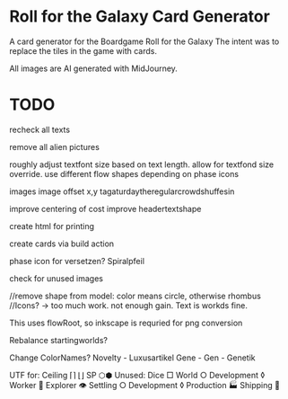 # Roll for the Galaxy Card Generator

A card generator for the Boardgame Roll for the Galaxy
The intent was to replace the tiles in the game with cards.

All images are AI generated with MidJourney.

# TODO

recheck all texts

remove all alien pictures

roughly adjust textfont size based on text length.
allow for textfond size override.
use different flow shapes depending on phase icons

images
image offset x,y tagaturdaytheregularcrowdshuffesin

improve centering of cost
improve headertextshape

create html for printing

create cards via build action

phase icon for versetzen? Spiralpfeil

check for unused images

//remove shape from model: color means circle, otherwise rhombus
//Icons? -> too much work. not enough gain. Text is workds fine.

This uses flowRoot, so inkscape is requried for png conversion

Rebalance startingworlds?

Change ColorNames? 
Novelty - Luxusartikel
Gene - Gen - Genetik

UTF for:
Ceiling ⌈⌉ ⌊⌋
SP ⬡⬢
Unused:
Dice □
World ○
Development ◊
Worker 👤
Explorer 👁
Settling ○
Development ◊
Production 🏭
Shipping 🚀